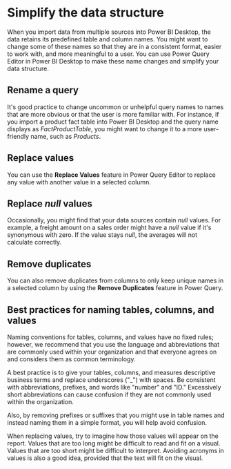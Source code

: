# Simplify the data structure

When you import data from multiple sources into Power BI Desktop, the data retains its predefined table and column names. You might want to change some of these names so that they are in a consistent format, easier to work with, and more meaningful to a user. You can use Power Query Editor in Power BI Desktop to make these name changes and simplify your data structure.

## Rename a query 

It's good practice to change uncommon or unhelpful query names to names that are more obvious or that the user is more familiar with. For instance, if you import a product fact table into Power BI Desktop and the query name displays as *FactProductTable*, you might want to change it to a more user-friendly name, such as *Products*. 

## Replace values

You can use the **Replace Values** feature in Power Query Editor to replace any value with another value in a selected column.

## Replace *null* values

Occasionally, you might find that your data sources contain *null* values. For example, a freight amount on a sales order might have a *null* value if it's synonymous with zero. If the value stays *null*, the averages will not calculate correctly. 

## Remove duplicates

You can also remove duplicates from columns to only keep unique names in a selected column by using the **Remove Duplicates** feature in Power Query.

## Best practices for naming tables, columns, and values

Naming conventions for tables, columns, and values have no fixed rules; however, we recommend that you use the language and abbreviations that are commonly used within your organization and that everyone agrees on and considers them as common terminology.

A best practice is to give your tables, columns, and measures descriptive business terms and replace underscores ("_") with spaces. Be consistent with abbreviations, prefixes, and words like "number" and "ID." Excessively short abbreviations can cause confusion if they are not commonly used within the organization.

Also, by removing prefixes or suffixes that you might use in table names and instead naming them in a simple format, you will help avoid confusion.

When replacing values, try to imagine how those values will appear on the report. Values that are too long might be difficult to read and fit on a visual. Values that are too short might be difficult to interpret. Avoiding acronyms in values is also a good idea, provided that the text will fit on the visual.